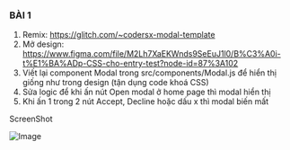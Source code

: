### BÀI 1 
1) Remix: https://glitch.com/~codersx-modal-template
2) Mở design: https://www.figma.com/file/M2Lh7XaEKWnds9SeEuJ1l0/B%C3%A0i-t%E1%BA%ADp-CSS-cho-entry-test?node-id=87%3A102
3) Viết lại component Modal trong src/components/Modal.js để hiển thị giống như trong design (tận dụng code khoá CSS)
4) Sửa logic để khi ấn nút Open modal ở home page thì modal hiển thị
5) Khi ấn 1 trong 2 nút Accept, Decline hoặc dấu x thì modal biến mất

ScreenShot

![Image](/codersx-reactjs-13/public/Screen-Recording.gif)